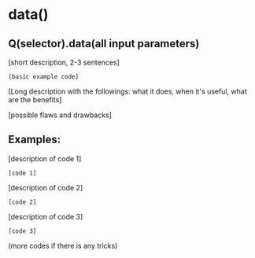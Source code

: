 # data()
## Q(selector).data(all input parameters)
[short description, 2-3 sentences]

```
[basic example code]
```

[Long description with the followings: what it does, when it's useful, what are the benefits]

[possible flaws and drawbacks]

## Examples:
[description of code 1]
```
[code 1]
```

[description of code 2]
```
[code 2]
```

[description of code 3]
```
[code 3]
```

(more codes if there is any tricks)
